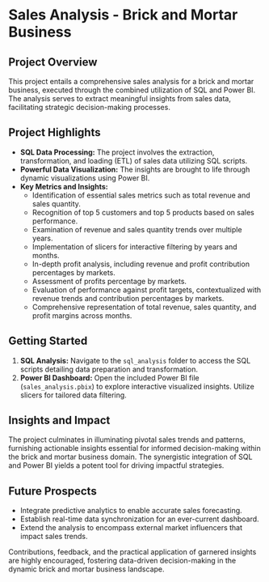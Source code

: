 # Sales Analysis - Brick and Mortar Business

## Project Overview
This project entails a comprehensive sales analysis for a brick and mortar business, executed through the combined utilization of SQL and Power BI. The analysis serves to extract meaningful insights from sales data, facilitating strategic decision-making processes.

## Project Highlights
- **SQL Data Processing:** The project involves the extraction, transformation, and loading (ETL) of sales data utilizing SQL scripts.
- **Powerful Data Visualization:** The insights are brought to life through dynamic visualizations using Power BI.
- **Key Metrics and Insights:**
  - Identification of essential sales metrics such as total revenue and sales quantity.
  - Recognition of top 5 customers and top 5 products based on sales performance.
  - Examination of revenue and sales quantity trends over multiple years.
  - Implementation of slicers for interactive filtering by years and months.
  - In-depth profit analysis, including revenue and profit contribution percentages by markets.
  - Assessment of profits percentage by markets.
  - Evaluation of performance against profit targets, contextualized with revenue trends and contribution percentages by markets.
  - Comprehensive representation of total revenue, sales quantity, and profit margins across months.

## Getting Started
1. **SQL Analysis:** Navigate to the `sql_analysis` folder to access the SQL scripts detailing data preparation and transformation.
2. **Power BI Dashboard:** Open the included Power BI file (`sales_analysis.pbix`) to explore interactive visualized insights. Utilize slicers for tailored data filtering.

## Insights and Impact
The project culminates in illuminating pivotal sales trends and patterns, furnishing actionable insights essential for informed decision-making within the brick and mortar business domain. The synergistic integration of SQL and Power BI yields a potent tool for driving impactful strategies.

## Future Prospects
- Integrate predictive analytics to enable accurate sales forecasting.
- Establish real-time data synchronization for an ever-current dashboard.
- Extend the analysis to encompass external market influencers that impact sales trends.

Contributions, feedback, and the practical application of garnered insights are highly encouraged, fostering data-driven decision-making in the dynamic brick and mortar business landscape.
